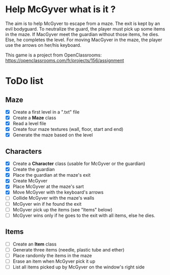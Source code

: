 # Help McGyver what is it ?
The aim is to help McGyver to escape from a maze. The exit is kept by an evil bodyguard.
To neutralize the guard, the player must pick up some items in the maze.
If MacGyver meet the guardian without those items, he dies. Else, he completes the level.
For moving MacGyver in the maze, the player use the arrows on her/his keyboard.

This game is a project from OpenClassrooms: https://openclassrooms.com/fr/projects/156/assignment

# ToDo list
## Maze
- [x] Create a first level in a ".txt" file
- [x] Create a **Maze** class
- [x] Read a level file
- [x] Create four maze textures (wall, floor, start and end)
- [x] Generate the maze based on the level

## Characters
- [x] Create a **Character** class (usable for McGyver or the guardian)
- [x] Create the guardian
- [x] Place the guardian at the maze's exit
- [x] Create McGyver
- [x] Place McGyver at the maze's sart
- [x] Move McGyver with the keyboard's arrows
- [ ] Collide McGyver with the maze's walls
- [ ] McGyver win if he found the exit
- [ ] McGyver pick up the items (see "Items" below)
- [ ] McGyver wins only if he goes to the exit with all items, else he dies.

## Items
- [ ] Create an **Item** class
- [ ] Generate three items (needle, plastic tube and ether)
- [ ] Place randomly the items in the maze
- [ ] Erase an item when McGyver pick it up
- [ ] List all items picked up by McGyver on the window's right side
